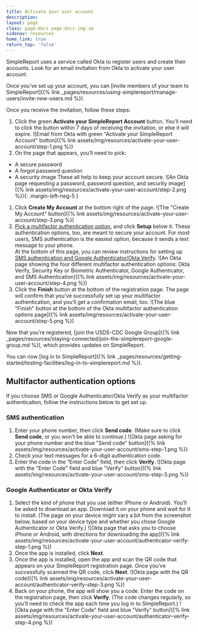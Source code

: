 ```yaml
---
title: Activate your user account
description:
layout: page
class: page-docs page-docs-img-sm
sidenav: resources
home_link: true
return_top: 'false'
---
```


SimpleReport uses a service called Okta to register users and create their accounts. Look for an email invitation from Okta to activate your user account.

Once you’ve set up your account, you can [invite members of your team to SimpleReport]({% link _pages/resources/using-simplereport/manage-users/invite-new-users.md %}).

Once you receive the invitation, follow these steps:
1. Click the green **Activate your SimpleReport Account** button. You’ll need to click the button within 7 days of receiving the invitation, or else it will expire.
![Email from Okta with green "Activate your SimpleReport Account" button]({% link assets/img/resources/activate-your-user-account/step-1.png %})
2. On the page that appears, you’ll need to pick:
  - A secure password
  - A forgot password question
  - A security image
  These all help to keep your account secure.
![An Okta page requesting a password, password question, and security image]({% link assets/img/resources/activate-your-user-account/step-2.png %}){: .margin-left-neg-5 }
1. Click **Create My Account** at the bottom right of the page.
![The "Create My Account" button]({% link assets/img/resources/activate-your-user-account/step-3.png %})
4. [Pick a multifactor authentication option](#multifactor-authentication-options), and click **Setup** below it. These authentication options, too, are meant to secure your account. For most users, SMS authentication is the easiest option, because it sends a text message to your phone.<br>
At the bottom of this page, you can review instructions for setting up [SMS authentication and Google Authenticator/Okta Verify](#multifactor-authentication-options).
![An Okta page showing the four different multifactor authentication options: Okta Verify, Security Key or Biometric Authenticator, Google Authenticator, and SMS Authentication]({% link assets/img/resources/activate-your-user-account/step-4.png %})
1. Click the **Finish** button at the bottom of the registration page. The page will confirm that you’ve successfully set up your multifactor authentication, and you’ll get a confirmation email, too.
![The blue "Finish" button at the bottom of the Okta multifactor authentication options page]({% link assets/img/resources/activate-your-user-account/step-5.png %})

Now that you’re registered, [join the USDS-CDC Google Group]({% link _pages/resources/staying-connected/join-the-simplereport-google-group.md %}), which provides updates on SimpleReport.

You can now [log in to SimpleReport]({% link _pages/resources/getting-started/testing-facilities/log-in-to-simplereport.md %}).

## Multifactor authentication options
If you choose SMS or Google Authenticator/Okta Verify as your multifactor authentication, follow the instructions below to get set up.

### SMS authentication
1. Enter your phone number, then click **Send code**. (Make sure to click **Send code**, or you won’t be able to continue.)
![Okta page asking for your phone number and the blue "Send code" button]({% link assets/img/resources/activate-your-user-account/sms-step-1.png %})
2. Check your text messages for a 6-digit authentication code.
3. Enter the code in the “Enter Code” field, then click **Verify**.
![Okta page with the "Enter Code" field and blue "Verify" button]({% link assets/img/resources/activate-your-user-account/sms-step-3.png %})

### Google Authenticator or Okta Verify
1. Select the kind of phone that you use (either iPhone or Android). You’ll be asked to download an app. Download it on your phone and wait for it to install. (The page on your device might vary a bit from the screenshot below, based on your device type and whether you chose Google Authenticator or Okta Verify.)
![Okta page that asks you to choose iPhone or Android, with directions for downloading the app]({% link assets/img/resources/activate-your-user-account/authenticator-verify-step-1.png %})
2. Once the app is installed, click **Next**.
3. Once the app is installed, open the app and scan the QR code that appears on your SimpleReport registration page. Once you’ve successfully scanned the QR code, click **Next**.
![Okta page with the QR code]({% link assets/img/resources/activate-your-user-account/authenticator-verify-step-3.png %})
4. Back on your phone, the app will show you a code. Enter the code on the registration page, then click **Verify**. (The code changes regularly, so you’ll need to check the app each time you log in to SimpleReport.)
![Okta page with the "Enter Code" field and blue "Verify" button]({% link assets/img/resources/activate-your-user-account/authenticator-verify-step-4.png %})
